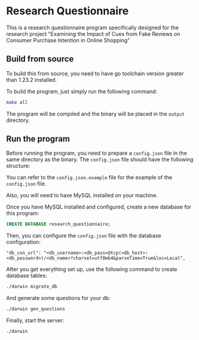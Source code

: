 # Research Questionnaire

This is a research questionnaire program specifically designed for the research project "Examining the Impact of Cues from Fake Reviews on Consumer Purchase Intention in Online Shopping"

## Build from source
To build this from source, you need to have go toolchain version greater than 1.23.2 installed.

To build the program, just simply run the following command:
```bash
make all
```

The program will be compiled and the binary will be placed in the `output` directory.

## Run the program
Before running the program, you need to prepare a `config.json` file in the same directory as the binary. The `config.json` file should have the following structure:

You can refer to the `config.json.example` file for the example of the `config.json` file.

Also, you will need to have MySQL installed on your machine.

Once you have MySQL installed and configured, create a new database for this program:

```sql
CREATE DATABASE research_questionnaire;
```

Then, you can configure the `config.json` file with the database configuration:
```text
"db_con_url": "<db_username>:<db_pass>@tcp(<db_host>:<db_password>)/<db_name>?charset=utf8mb4&parseTime=True&loc=Local",
```

After you get everything set up, use the following command to create database tables:

```bash
./darwin migrate_db
```

And generate some questions for your db:

```bash
./darwin gen_questions
```

Finally, start the server:

```bash
./darwin
```